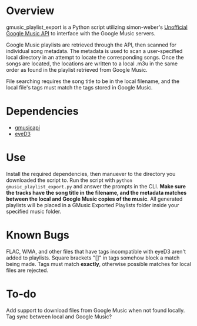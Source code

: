 Overview
=========

gmusic_playlist_export is a Python script utilizing simon-weber's [Unofficial Google Music API](https://github.com/simon-weber/Unofficial-Google-Music-API) to interface with the Google Music servers.

Google Music playlists are retrieved through the API, then scanned for individual song metadata.
The metadata is used to scan a user-specified local directory in an attempt to locate the 
corresponding songs. Once the songs are located, the locations are written to a local .m3u 
in the same order as found in the playlist retrieved from Google Music. 

File searching requires the song title to be in the local filename, and the local file's tags 
must match the tags stored in Google Music.

Dependencies
==============

   * [gmusicapi](http://pypi.python.org/pypi/gmusicapi/2012.05.04)
   * [eyeD3](http://pypi.python.org/pypi/eyeD3-pip/0.6.19)

Use
====

Install the required dependencies, then manuever to the directory you downloaded the script to. Run the script with `python gmusic_playlist_export.py` and answer the prompts in the CLI. **Make sure the tracks have the song title in the filename, and the metadata matches between the local and Google Music copies of the music**. All generated playlists will be placed in a GMusic Exported Playlists folder inside your specified music folder.

Known Bugs
===========
FLAC, WMA, and other files that have tags incompatible with eyeD3 aren't added to playlists.
Square brackets "[]" in tags somehow block a match being made.
Tags must match **exactly**, otherwise possible matches for local files are rejected.

To-do
======
Add support to download files from Google Music when not found locally.
Tag sync between local and Google Music?